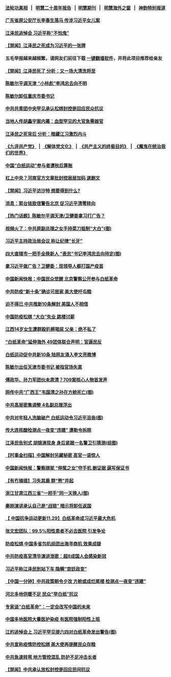 #### [法轮功真相](https://github.com/gfw-breaker/truth/blob/master/README.md?t=0) &nbsp;&nbsp;|&nbsp;&nbsp; [明慧二十周年报告](https://github.com/gfw-breaker/mh-reports/blob/master/README.md?t=0) &nbsp;&nbsp;|&nbsp;&nbsp;[明慧期刊](https://github.com/gfw-breaker/mh-qikan) &nbsp;&nbsp;|&nbsp;&nbsp; [明慧海外之窗](https://github.com/gfw-breaker/mh-news/blob/master/README.md?t=0) &nbsp;&nbsp;|&nbsp;&nbsp; [神韵特别报道](https://github.com/gfw-breaker/mh-news/blob/master/shenyun.md?t=0)
#### [ 广东省原公安厅长李春生落马 传涉习近平女儿案](https://github.com/gfw-breaker/banned-news1/blob/master/pages/prog204/a103593311.md)
#### [ 江泽民追悼会 习近平称“不怕鬼”](https://github.com/gfw-breaker/banned-news1/blob/master/pages/prog204/a103592475.md)
#### [ 【禁闻】江泽民之死成为习近平的一张牌](https://github.com/gfw-breaker/banned-news1/blob/master/pages/prog204/a103592796.md)
#### 五毛举报越来越频繁，请网友们前往下载 [一键翻墙软件](https://github.com/gfw-breaker/ssr-accounts)，并将此项目推荐给亲友
#### [ 【禁闻】江泽民死了 分析：又一场大清洗将至](https://github.com/gfw-breaker/banned-news1/blob/master/pages/prog204/a103593621.md)
#### [ 陈敏尔平调天津 “小林彪”李鸿忠去向不明](https://github.com/gfw-breaker/banned-news1/blob/master/pages/prog204/a103593411.md)
#### [ 陈敏尔卸任重庆市委书记](https://github.com/gfw-breaker/banned-news1/blob/master/pages/prog204/a103593167.md)
#### [ 中共共青团中央罕见承认松绑封控是回应民众抗议](https://github.com/gfw-breaker/banned-news1/blob/master/pages/prog204/a103592993.md)
#### [ 当地人传胡鑫宇案内幕：血型罕见的大官急需器官](https://github.com/gfw-breaker/banned-news1/blob/master/pages/prog204/a103593579.md)
#### [ 江泽民之死背后 分析：暗藏江习激烈内斗](https://github.com/gfw-breaker/banned-news1/blob/master/pages/prog204/a103594001.md)
#### [《九评共产党》](https://github.com/begood0513/9ping.md/blob/master/README.md) &nbsp;|&nbsp; [《解体党文化》](../../../../jtdwh.md/blob/master/README.md)  &nbsp;|&nbsp; [《共产主义的终极目的》](../../../../gczydzjmd.md/blob/master/README.md) &nbsp;|&nbsp; [《魔鬼在统治我们的世界》](../../../../mgztzwmdsj.md/blob/master/README.md) 
#### [ 中国“白纸运动”参与者遭秋后算账](https://github.com/gfw-breaker/banned-news1/blob/master/pages/prog204/a103593460.md)
#### [ 杠上中央？河南官方文章批封控层层加码 速删文](https://github.com/gfw-breaker/banned-news1/blob/master/pages/prog204/a103592815.md)
#### [ 【禁闻】习近平访沙特 想要得到什么?](https://github.com/gfw-breaker/banned-news1/blob/master/pages/prog204/a103593626.md)
#### [ 消息：郭台铭致信警告北京 促习近平清零转向](https://github.com/gfw-breaker/banned-news1/blob/master/pages/prog204/a103594021.md)
#### [ 【热门话题】陈敏尔平调天津/卫健委拿习打广告？](https://github.com/gfw-breaker/banned-news1/blob/master/pages/prog204/a103593396.md)
#### [ 视频火了：中共原副总理之女手持菜刀抵制“大白”(图)](https://github.com/gfw-breaker/banned-news1/blob/master/pages/p2/1023546.md)
#### [ 习近平主持政治局会议 称让纪律“长牙”](https://github.com/gfw-breaker/banned-news1/blob/master/pages/prog204/a103593370.md)
#### [ 四大直辖市一把手全换新人 “表忠”书记李鸿忠去向待定(图)](https://github.com/gfw-breaker/banned-news1/blob/master/pages/p2/1023629.md)
#### [ 拿习近平做广告？卫健委：现领导人都打国产疫苗](https://github.com/gfw-breaker/banned-news1/blob/master/pages/prog204/a103593409.md)
#### [ 中国新闻快报：中国民众觉醒 北京警察公开参与白纸革命](https://github.com/gfw-breaker/banned-news1/blob/master/pages/prog204/a103593997.md)
#### [ 中共防疫“新十条”确诊可居家 美大使吁屯粮](https://github.com/gfw-breaker/banned-news1/blob/master/pages/prog204/a103593247.md)
#### [ 迫不得已 中共推新10条解封 美国人不相信](https://github.com/gfw-breaker/banned-news1/blob/master/pages/prog204/a103593111.md)
#### [ 中国防疫松绑 “大白”失业 跳楼讨薪](https://github.com/gfw-breaker/banned-news1/blob/master/pages/prog204/a103593472.md)
#### [ 江西14岁女生遭群殴扒裤喝尿 父亲：绝不私了](https://github.com/gfw-breaker/banned-news1/blob/master/pages/prog204/a103592866.md)
#### [ “白纸革命”延伸海外 49团体联合声明：官逼民反](https://github.com/gfw-breaker/banned-news1/blob/master/pages/prog204/a103593084.md)
#### [ 白纸运动促中共新10条 陆网友涌入李文亮微博](https://github.com/gfw-breaker/banned-news1/blob/master/pages/prog204/a103593334.md)
#### [ 陈敏尔出任天津市委书记 被指官场失意](https://github.com/gfw-breaker/banned-news1/blob/master/pages/nsc413/n13880757.md)
#### [ 傅政华、孙力军团伙未肃清？709案核心人物首发声](https://github.com/gfw-breaker/banned-news1/blob/master/pages/prog204/a103594058.md)
#### [ 网传中共“广西王”韦国清之孙在方舱死亡(图)](https://github.com/gfw-breaker/banned-news1/blob/master/pages/p2/1023521.md)
#### [ 中共高层密集调整 4名副总理浮出](https://github.com/gfw-breaker/banned-news1/blob/master/pages/prog204/a103594131.md)
#### [ 中共对年轻人洗脑破产 白纸运动令习近平沮丧(图)](https://github.com/gfw-breaker/banned-news1/blob/master/pages/p2/1023512.md)
#### [ 传大连核酸检测点一夜变“违建” 遭勒令拆除](https://github.com/gfw-breaker/banned-news1/blob/master/pages/prog204/a103592975.md)
#### [ 江泽民告别式 胡锦涛现身 身后紧跟一名警卫引猜测(组图)](https://github.com/gfw-breaker/banned-news1/blob/master/pages/p2/1023438.md)
#### [ 【时事金扫描】中国解封另藏秘密 高官一语惊人](https://github.com/gfw-breaker/banned-news1/blob/master/pages/nsc413/n13880420.md)
#### [ 中国新闻快报：警察绑架 “伸冤之女”夺手机 删证据 逼写保证书](https://github.com/gfw-breaker/banned-news1/blob/master/pages/prog204/a103593238.md)
#### [ 【有冇搞错】习失其鹿 群“熊”并起](https://github.com/gfw-breaker/banned-news1/blob/master/pages/nsc413/n13880739.md)
#### [ 浙江甘肃江西三省“一把手”同一天换人(图)](https://github.com/gfw-breaker/banned-news1/blob/master/pages/p2/1023551.md)
#### [ 秦刚演讲承认自己是“战狼” 暗示将卸任返国](https://github.com/gfw-breaker/banned-news1/blob/master/pages/prog204/a103593686.md)
#### [ 【 中国抗争运动更新11.29】白纸革命成习近平最大危机](https://github.com/gfw-breaker/banned-news1/blob/master/pages/prog204/a103586163.md)
#### [ 张文宏团队：99.5%阳性患者不必去医院 引发争论](https://github.com/gfw-breaker/banned-news1/blob/master/pages/prog204/a103593367.md)
#### [ 防疫松绑 中国多省包机组团出海寻商机 效果成疑](https://github.com/gfw-breaker/banned-news1/blob/master/pages/prog204/a103593801.md)
#### [ 中共防疫高官清华演讲泄密：超8成国人会感染新冠](https://github.com/gfw-breaker/banned-news1/blob/master/pages/prog204/a103592730.md)
#### [ 习近平称江泽民到站下车 隐瞒“宫廷政变”](https://github.com/gfw-breaker/banned-news1/blob/master/pages/prog204/a103592524.md)
#### [ 【中国一分钟】中共政策朝令夕改 方舱或成烂尾楼 检测点一夜变“违建”](https://github.com/gfw-breaker/banned-news1/blob/master/pages/prog204/a103593999.md)
#### [ 河北多地供暖不足 民众“举白纸”抗议](https://github.com/gfw-breaker/banned-news1/blob/master/pages/prog204/a103592763.md)
#### [ 专家谈“白纸革命”：一定会改写中国的未来](https://github.com/gfw-breaker/banned-news1/blob/master/pages/prog204/a103594103.md)
#### [ 中国多地医院大量医护染疫 有医院强制阳性上班](https://github.com/gfw-breaker/banned-news1/blob/master/pages/prog204/a103593803.md)
#### [ 江的追悼会上 习近平罕见提六四对白纸革命发出警告(图)](https://github.com/gfw-breaker/banned-news1/blob/master/pages/p2/1023458.md)
#### [ 中共宣称疫情防控松绑 美大使再提醒民众存粮](https://github.com/gfw-breaker/banned-news1/blob/master/pages/prog204/a103592919.md)
#### [ 中共急速转弯 地方管控混乱 防护不足冲击长者](https://github.com/gfw-breaker/banned-news1/blob/master/pages/prog204/a103593995.md)
#### [ 【禁闻】中共承认放松封控是回应民间抗议](https://github.com/gfw-breaker/banned-news1/blob/master/pages/prog204/a103592787.md)

